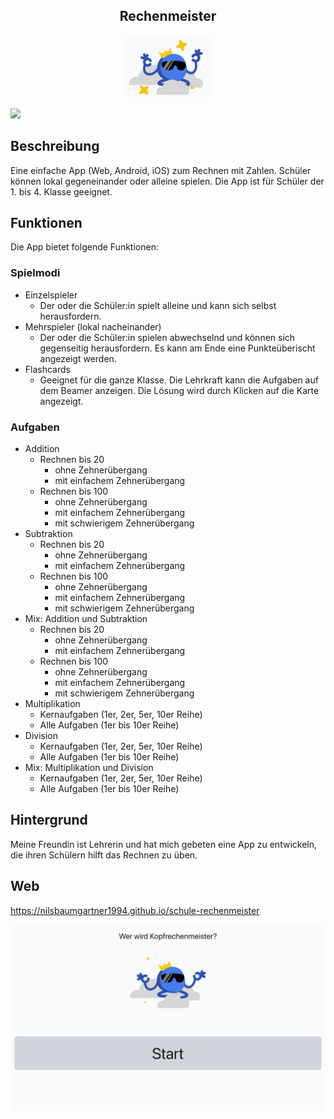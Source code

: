 <h2 align="center">
    Rechenmeister
</h2>

<p align="center">
    <img src="https://raw.githubusercontent.com/NilsBaumgartner1994/schule-rechenmeister/master/githubAssets/logo.png" alt="backup" style="height:100px;"/>
</p>

<a href="[https://visitorbadge.io/status?path=https%3A%2F%2Fgithub.com%2FNilsBaumgartner1994%2Fschule-rechenmeister](https://github.com/NilsBaumgartner1994/schule-rechenmeister)"><img src="https://api.visitorbadge.io/api/visitors?path=https%3A%2F%2Fgithub.com%2FNilsBaumgartner1994%2Fschule-rechenmeister&label=Besucher&countColor=%23263759" /></a>

## Beschreibung

Eine einfache App (Web, Android, iOS) zum Rechnen mit Zahlen. Schüler können lokal gegeneinander oder alleine spielen. Die App ist für Schüler der 1. bis 4. Klasse geeignet.

## Funktionen

Die App bietet folgende Funktionen:

### Spielmodi

- Einzelspieler
    - Der oder die Schüler:in spielt alleine und kann sich selbst herausfordern.
- Mehrspieler (lokal nacheinander)
    - Der oder die Schüler:in spielen abwechselnd und können sich gegenseitig herausfordern. Es kann am Ende eine Punkteüberischt angezeigt werden.
- Flashcards
  - Geeignet für die ganze Klasse. Die Lehrkraft kann die Aufgaben auf dem Beamer anzeigen. Die Lösung wird durch Klicken auf die Karte angezeigt.

### Aufgaben

- Addition
  - Rechnen bis 20
    - ohne Zehnerübergang
    - mit einfachem Zehnerübergang
  - Rechnen bis 100
    - ohne Zehnerübergang
    - mit einfachem Zehnerübergang
    - mit schwierigem Zehnerübergang
- Subtraktion
  - Rechnen bis 20
    - ohne Zehnerübergang
    - mit einfachem Zehnerübergang
  - Rechnen bis 100
    - ohne Zehnerübergang
    - mit einfachem Zehnerübergang
    - mit schwierigem Zehnerübergang
- Mix: Addition und Subtraktion
  - Rechnen bis 20
    - ohne Zehnerübergang
    - mit einfachem Zehnerübergang
  - Rechnen bis 100
    - ohne Zehnerübergang
    - mit einfachem Zehnerübergang
    - mit schwierigem Zehnerübergang
- Multiplikation
  - Kernaufgaben (1er, 2er, 5er, 10er Reihe)
  - Alle Aufgaben (1er bis 10er Reihe)
- Division
  - Kernaufgaben (1er, 2er, 5er, 10er Reihe)
  - Alle Aufgaben (1er bis 10er Reihe)
- Mix: Multiplikation und Division
  - Kernaufgaben (1er, 2er, 5er, 10er Reihe)
  - Alle Aufgaben (1er bis 10er Reihe)

## Hintergrund

Meine Freundin ist Lehrerin und hat mich gebeten eine App zu entwickeln, die ihren Schülern hilft das Rechnen zu üben. 




## Web

https://nilsbaumgartner1994.github.io/schule-rechenmeister

[![Teste es hier](https://raw.githubusercontent.com/NilsBaumgartner1994/schule-rechenmeister/master/githubAssets/screenshot.png)](https://nilsbaumgartner1994.github.io/schule-rechenmeister)

